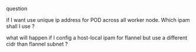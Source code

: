 question

if I want use unique ip address for POD across all worker node. Which ipam shall I use ?

what will happen if I config a host-local ipam for flannel but use a different cidr than flannel subnet ?

